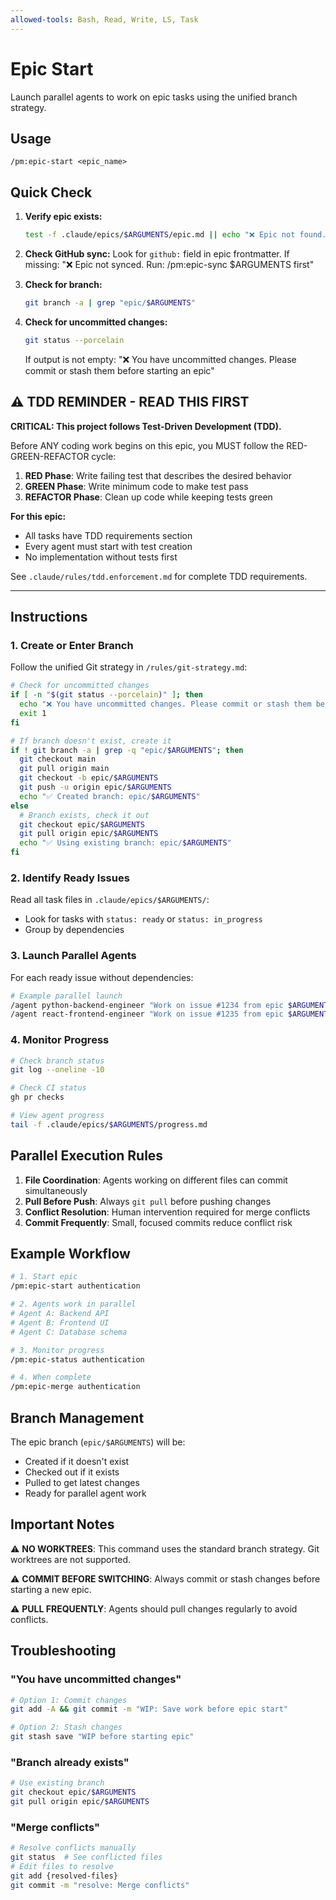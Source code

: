 ```yaml
---
allowed-tools: Bash, Read, Write, LS, Task
---
```


# Epic Start

Launch parallel agents to work on epic tasks using the unified branch strategy.

## Usage
```
/pm:epic-start <epic_name>
```

## Quick Check

1. **Verify epic exists:**
   ```bash
   test -f .claude/epics/$ARGUMENTS/epic.md || echo "❌ Epic not found. Run: /pm:prd-parse $ARGUMENTS"
   ```

2. **Check GitHub sync:**
   Look for `github:` field in epic frontmatter.
   If missing: "❌ Epic not synced. Run: /pm:epic-sync $ARGUMENTS first"

3. **Check for branch:**
   ```bash
   git branch -a | grep "epic/$ARGUMENTS"
   ```

4. **Check for uncommitted changes:**
   ```bash
   git status --porcelain
   ```
   If output is not empty: "❌ You have uncommitted changes. Please commit or stash them before starting an epic"

## ⚠️ TDD REMINDER - READ THIS FIRST

**CRITICAL: This project follows Test-Driven Development (TDD).**

Before ANY coding work begins on this epic, you MUST follow the RED-GREEN-REFACTOR cycle:

1. **RED Phase**: Write failing test that describes the desired behavior
2. **GREEN Phase**: Write minimum code to make test pass
3. **REFACTOR Phase**: Clean up code while keeping tests green

**For this epic:**
- All tasks have TDD requirements section
- Every agent must start with test creation
- No implementation without tests first

See `.claude/rules/tdd.enforcement.md` for complete TDD requirements.

---

## Instructions

### 1. Create or Enter Branch

Follow the unified Git strategy in `/rules/git-strategy.md`:

```bash
# Check for uncommitted changes
if [ -n "$(git status --porcelain)" ]; then
  echo "❌ You have uncommitted changes. Please commit or stash them before starting an epic."
  exit 1
fi

# If branch doesn't exist, create it
if ! git branch -a | grep -q "epic/$ARGUMENTS"; then
  git checkout main
  git pull origin main
  git checkout -b epic/$ARGUMENTS
  git push -u origin epic/$ARGUMENTS
  echo "✅ Created branch: epic/$ARGUMENTS"
else
  # Branch exists, check it out
  git checkout epic/$ARGUMENTS
  git pull origin epic/$ARGUMENTS
  echo "✅ Using existing branch: epic/$ARGUMENTS"
fi
```

### 2. Identify Ready Issues

Read all task files in `.claude/epics/$ARGUMENTS/`:
- Look for tasks with `status: ready` or `status: in_progress`
- Group by dependencies

### 3. Launch Parallel Agents

For each ready issue without dependencies:

```bash
# Example parallel launch
/agent python-backend-engineer "Work on issue #1234 from epic $ARGUMENTS"
/agent react-frontend-engineer "Work on issue #1235 from epic $ARGUMENTS"
```

### 4. Monitor Progress

```bash
# Check branch status
git log --oneline -10

# Check CI status
gh pr checks

# View agent progress
tail -f .claude/epics/$ARGUMENTS/progress.md
```

## Parallel Execution Rules

1. **File Coordination**: Agents working on different files can commit simultaneously
2. **Pull Before Push**: Always `git pull` before pushing changes
3. **Conflict Resolution**: Human intervention required for merge conflicts
4. **Commit Frequently**: Small, focused commits reduce conflict risk

## Example Workflow

```bash
# 1. Start epic
/pm:epic-start authentication

# 2. Agents work in parallel
# Agent A: Backend API
# Agent B: Frontend UI
# Agent C: Database schema

# 3. Monitor progress
/pm:epic-status authentication

# 4. When complete
/pm:epic-merge authentication
```

## Branch Management

The epic branch (`epic/$ARGUMENTS`) will be:
- Created if it doesn't exist
- Checked out if it exists
- Pulled to get latest changes
- Ready for parallel agent work

## Important Notes

⚠️ **NO WORKTREES**: This command uses the standard branch strategy. Git worktrees are not supported.

⚠️ **COMMIT BEFORE SWITCHING**: Always commit or stash changes before starting a new epic.

⚠️ **PULL FREQUENTLY**: Agents should pull changes regularly to avoid conflicts.

## Troubleshooting

### "You have uncommitted changes"
```bash
# Option 1: Commit changes
git add -A && git commit -m "WIP: Save work before epic start"

# Option 2: Stash changes
git stash save "WIP before starting epic"
```

### "Branch already exists"
```bash
# Use existing branch
git checkout epic/$ARGUMENTS
git pull origin epic/$ARGUMENTS
```

### "Merge conflicts"
```bash
# Resolve conflicts manually
git status  # See conflicted files
# Edit files to resolve
git add {resolved-files}
git commit -m "resolve: Merge conflicts"
```